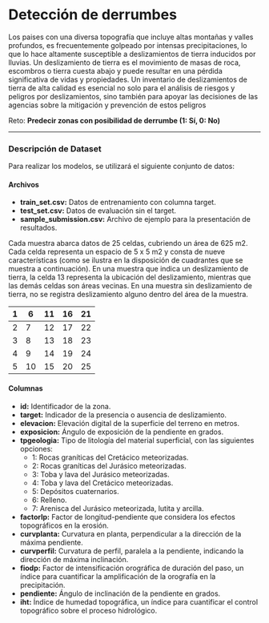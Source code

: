 # Detección de derrumbes

Los paises con una diversa topografía que incluye altas montañas y valles profundos, es frecuentemente golpeado por intensas precipitaciones, lo que lo hace altamente susceptible a deslizamientos de tierra inducidos por lluvias. Un deslizamiento de tierra es el movimiento de masas de roca, escombros o tierra cuesta abajo y puede resultar en una pérdida significativa de vidas y propiedades. Un inventario de deslizamientos de tierra de alta calidad es esencial no solo para el análisis de riesgos y peligros por deslizamientos, sino también para apoyar las decisiones de las agencias sobre la mitigación y prevención de estos peligros

Reto:
**Predecir zonas con posibilidad de derrumbe (1: Sí, 0: No)**

---

### **Descripción de Dataset**

Para realizar los modelos, se utilizará el siguiente conjunto de datos:

#### **Archivos**
- **train_set.csv:** Datos de entrenamiento con columna target.
- **test_set.csv:** Datos de evaluación sin el target.
- **sample_submission.csv:** Archivo de ejemplo para la presentación de resultados.

Cada muestra abarca datos de 25 celdas, cubriendo un área de 625 m2. Cada celda representa un espacio de 5 x 5 m2 y consta de nueve características (como se ilustra en la disposición de cuadrantes que se muestra a continuación). En una muestra que indica un deslizamiento de tierra, la celda 13 representa la ubicación del deslizamiento, mientras que las demás celdas son áreas vecinas. En una muestra sin deslizamiento de tierra, no se registra deslizamiento alguno dentro del área de la muestra.

| 1 | 6  | 11 | 16 | 21 |
|---|----|----|----|----|
| 2 | 7  | 12 | 17 | 22 |
| 3 | 8  | 13 | 18 | 23 |
| 4 | 9  | 14 | 19 | 24 |
| 5 | 10 | 15 | 20 | 25 |

#### **Columnas**
- **id:** Identificador de la zona.
- **target:** Indicador de la presencia o ausencia de deslizamiento.
- **elevacion:** Elevación digital de la superficie del terreno en metros.
- **exposicion:** Ángulo de exposición de la pendiente en grados.
- **tpgeologia:** Tipo de litología del material superficial, con las siguientes opciones:
  - 1: Rocas graníticas del Cretácico meteorizadas.
  - 2: Rocas graníticas del Jurásico meteorizadas.
  - 3: Toba y lava del Jurásico meteorizadas.
  - 4: Toba y lava del Cretácico meteorizadas.
  - 5: Depósitos cuaternarios.
  - 6: Relleno.
  - 7: Arenisca del Jurásico meteorizada, lutita y arcilla.
- **factorlp:** Factor de longitud-pendiente que considera los efectos topográficos en la erosión.
- **curvplanta:** Curvatura en planta, perpendicular a la dirección de la máxima pendiente.
- **curvperfil:** Curvatura de perfil, paralela a la pendiente, indicando la dirección de máxima inclinación.
- **fiodp:** Factor de intensificación orográfica de duración del paso, un índice para cuantificar la amplificación de la orografía en la precipitación.
- **pendiente:** Ángulo de inclinación de la pendiente en grados.
- **iht:** Índice de humedad topográfica, un índice para cuantificar el control topográfico sobre el proceso hidrológico.
